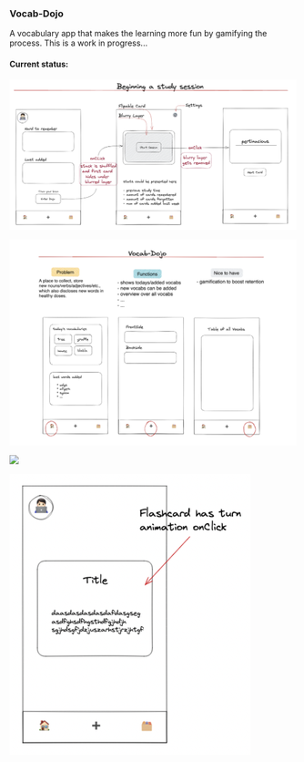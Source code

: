 ### Vocab-Dojo

A vocabulary app that makes the learning more fun by gamifying the process. This is a work in
progress...

#### Current status:

![](./public/v0.2.png)

![](./public/v0.1.png)

![](https://user-images.githubusercontent.com/107850377/226124261-43178dde-0ef8-441a-a1ef-350f28177401.png)

![](./public/cardComponent.png)
